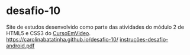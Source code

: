 # desafio-10
Site de estudos desenvolvido como parte das atividades do módulo 2 de HTML5 e CSS3 do <a href="https://www.cursoemvideo.com/">CursoEmVideo</a>.
https://carolinabatatinha.github.io/desafio-10/
[instruções-desafio-android.pdf](https://github.com/CarolinaBatatinha/desafio-10/files/9594267/instrucoes-desafio-android.pdf)
